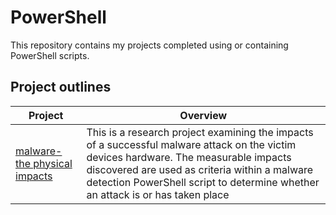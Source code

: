 # PowerShell
This repository contains my projects completed using or containing PowerShell scripts.

## Project outlines
|Project| Overview|
|-------|--------|
|[malware-the physical impacts](/malware-the%20physical%20impacts/)|This is a research project examining the impacts of a successful malware attack on the victim devices hardware. The measurable impacts discovered are used as criteria within a malware detection PowerShell script to determine whether an attack is or has taken place|
